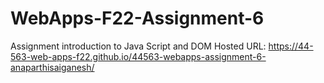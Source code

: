 # WebApps-F22-Assignment-6
Assignment introduction to Java Script and DOM
Hosted URL:  https://44-563-web-apps-f22.github.io/44563-webapps-assignment-6-anaparthisaiganesh/